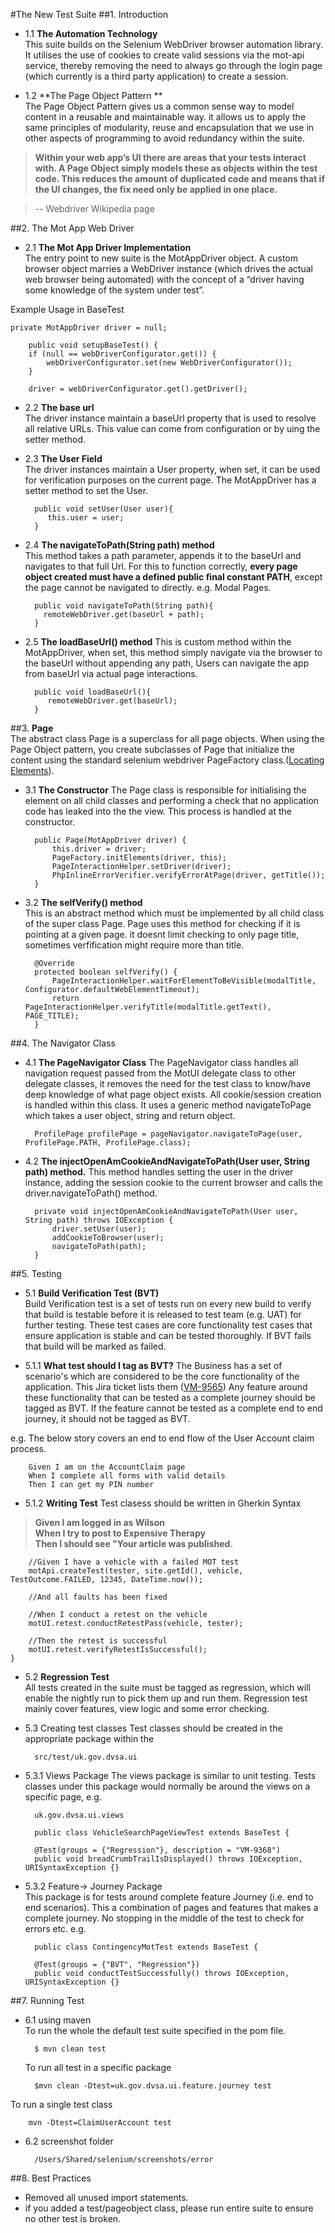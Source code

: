 #The New Test Suite
##1. Introduction
* 1.1 **The Automation Technology**   
This suite builds on the Selenium WebDriver browser automation library. It utilises the use of cookies to create valid sessions via the mot-api service, thereby removing the need to always go through the login page (which currently is a third party application) to create a session. 



* 1.2 **The Page Object Pattern  **  
The Page Object Pattern gives us a common sense way to model content in a reusable and maintainable way. it allows us to apply the same principles of modularity, reuse and encapsulation that we use in other aspects of programming to avoid redundancy within the suite.

> **Within your web app’s UI there are areas that your tests interact with. A Page Object simply models these as objects within the test code. This reduces the amount of duplicated code and means that if the UI changes, the fix need only be applied in one place.**

> -- Webdriver Wikipedia page

##2. The Mot App Web Driver
* 2.1 **The Mot App Driver Implementation**  
The entry point to new suite is the MotAppDriver object. A custom browser object marries a WebDriver instance (which drives the actual web browser being automated) with the concept of a “driver having some knowledge of the system under test”.

Example Usage in BaseTest  

	private MotAppDriver driver = null;
        
        public void setupBaseTest() {
        if (null == webDriverConfigurator.get()) {
            webDriverConfigurator.set(new WebDriverConfigurator());
        }

        driver = webDriverConfigurator.get().getDriver();

* 2.2 **The base url**  
      The driver instance maintain a baseUrl property that is used to resolve all relative URLs. This value can come from configuration or by uing the setter method.
            
* 2.3 **The User Field**  
The driver instances maintain a User property, when set, it can be used for verification purposes on the current page. The MotAppDriver has a setter method to set the User.

 		public void setUser(User user){
           this.user = user;
    	}
    
* 2.4 **The navigateToPath(String path) method**   
	This method takes a path parameter, appends it to the baseUrl and navigates to that full Url. For this to function correctly, **every page object created must have a defined public final constant PATH**, except the page cannot be navigated to directly. e.g. Modal Pages.
	
		public void navigateToPath(String path){
          remoteWebDriver.get(baseUrl + path);
    	}

* 2.5 **The loadBaseUrl() method**
This is custom method within the MotAppDriver, when set, this method simply navigate via the browser to the baseUrl without appending any path, Users can navigate the app from baseUrl via actual page interactions. 

		public void loadBaseUrl(){
           remoteWebDriver.get(baseUrl);
	    }

##3. **Page**  
The abstract class Page is a superclass for all page objects.
When using the Page Object pattern, you create subclasses of Page that initialize the content using the standard selenium webdriver PageFactory class.([Locating Elements](http://docs.seleniumhq.org/docs/02_selenium_ide.jsp#locating-elements)).  

* 3.1 **The Constructor**
The Page class is responsible for initialising the element on all child classes and performing a check that no application code has leaked into the the view. This process is handled at the constructor.
 	
 		public Page(MotAppDriver driver) {
        	this.driver = driver;
        	PageFactory.initElements(driver, this);
        	PageInteractionHelper.setDriver(driver);
        	PhpInlineErrorVerifier.verifyErrorAtPage(driver, getTitle());
   	 	}

* 3.2 **The selfVerify() method**  
This is an abstract method which must be implemented by all child class of the super class Page. Page uses this method for checking if it is pointing at a given page. it doesnt limit checking to only page title, sometimes verfification might require more than title.
 
		@Override
    	protected boolean selfVerify() {
        	PageInteractionHelper.waitForElementToBeVisible(modalTitle, Configurator.defaultWebElementTimeout);
        	return PageInteractionHelper.verifyTitle(modalTitle.getText(), PAGE_TITLE);
	    }


##4. The Navigator Class
* 4.1 **The PageNavigator Class**
The PageNavigator class handles all navigation request passed from the MotUI delegate class to other delegate classes, it removes the need for the test class to know/have deep knowledge of what page object exists. All cookie/session creation is handled within this class. It uses a generic method navigateToPage which takes a user object, string and return object.

		ProfilePage profilePage = pageNavigator.navigateToPage(user, ProfilePage.PATH, ProfilePage.class);
		
* 4.2 **The injectOpenAmCookieAndNavigateToPath(User user, String path) method.**
 This method handles setting the user in the driver instance, adding the session cookie to the current browser and calls the driver.navigateToPath() method.
 
 		private void injectOpenAmCookieAndNavigateToPath(User user, String path) throws IOException {
        	driver.setUser(user);
            addCookieToBrowser(user);
        	navigateToPath(path);
    	}

##5. Testing
* 5.1 **Build Verification Test (BVT)**  
Build Verification test is a set of tests run on every new build to verify that build is testable before it is released to test team (e.g. UAT) for further testing. These test cases are core functionality test cases that ensure application is stable and can be tested thoroughly. If BVT fails that build will be marked as failed.  

* 5.1.1 **What test should I tag as BVT?**
 The Business has a set of scenario's which are considered to be the core functionality of the application. This Jira ticket lists them ([VM-9565](https://jira.i-env.net/browse/VM-9565))
 Any feature around these functionality that can be tested as a complete journey should be tagged as BVT. If the feature cannot be tested as a complete end to end journey, it should not be tagged as BVT.
 
 e.g.
The below story covers an end to end flow of the User Account claim process.

 		Given I am on the AccountClaim page
		When I complete all forms with valid details
		Then I can get my PIN number
 		
* 5.1.2 **Writing Test**
Test clasess should be written in Gherkin Syntax

>**Given I am logged in as Wilson**  
**When I try to post to Expensive Therapy**  
**Then I should see "Your article was published.**

        //Given I have a vehicle with a failed MOT test
        motApi.createTest(tester, site.getId(), vehicle,   TestOutcome.FAILED, 12345, DateTime.now());

        //And all faults has been fixed

        //When I conduct a retest on the vehicle
        motUI.retest.conductRetestPass(vehicle, tester);

        //Then the retest is successful
        motUI.retest.verifyRetestIsSuccessful();
    }
* 5.2 **Regression Test**  
All tests created in the suite must be tagged as regression, which will enable the nightly run to pick them up and run them. Regression test mainly cover features, view logic and some error checking.

* 5.3 Creating test classes
Test classes should be created in the appropriate package within the 
	 		
	 	src/test/uk.gov.dvsa.ui
	 		
* 5.3.1 Views Package
The views package is similar to unit testing. Tests classes under this package would normally be around the views on a specific page, e.g. 

		uk.gov.dvsa.ui.views
		
		public class VehicleSearchPageViewTest extends BaseTest {

    	@Test(groups = {"Regression"}, description = "VM-9368")
    	public void breadCrumbTrailIsDisplayed() throws IOException, URISyntaxException {}
    	
* 5.3.2 Feature-> Journey Package    
This package is for tests around complete feature Journey (i.e. end to end scenarios). This a combination of pages and features that makes a complete journey. No stopping in the middle of the test to check for errors etc. 
 e.g.

		public class ContingencyMotTest extends BaseTest {
    
    	@Test(groups = {"BVT", "Regression"})
    	public void conductTestSuccessfully() throws IOException, URISyntaxException {}



##7. Running Test
* 6.1 using maven  
To run the whole the default test suite specified in the pom file.

		$ mvn clean test
		
		
	To run all test in a specific package

		$mvn clean -Dtest=uk.gov.dvsa.ui.feature.journey test

To run a single test class  
    	
    	mvn -Dtest=ClaimUserAccount test

* 6.2 screenshot folder

		/Users/Shared/selenium/screenshots/error


##8. Best Practices
* Removed all unused import statements.
* if you added a test/pageobject class, please run entire suite to ensure no other test is broken.

